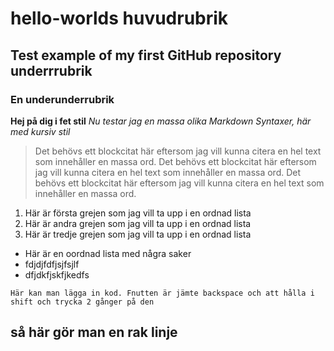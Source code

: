 # hello-worlds huvudrubrik
## Test example of my first GitHub repository underrrubrik
### En underunderrubrik

**Hej på dig i fet stil**
*Nu testar jag en massa olika Markdown Syntaxer, här med kursiv stil*
> Det behövs ett blockcitat här eftersom jag vill kunna citera en hel text som innehåller en massa ord.
> Det behövs ett blockcitat här eftersom jag vill kunna citera en hel text som innehåller en massa ord.
> Det behövs ett blockcitat här eftersom jag vill kunna citera en hel text som innehåller en massa ord.

1. Här är första grejen som jag vill ta upp i en ordnad lista
2. Här är andra grejen som jag vill ta upp i en ordnad lista
3. Här är tredje grejen som jag vill ta upp i en ordnad lista

- Här är en oordnad lista med några saker
- fdjdjfdfjsjfsjlf
- dfjdkfjskfjkedfs

`Här kan man lägga in kod. Fnutten är jämte backspace och att hålla i shift och trycka 2 gånger på den`

så här gör man en rak linje
---
